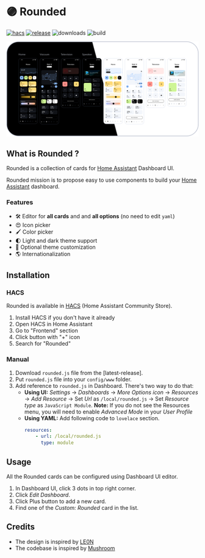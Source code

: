 # 🟣 Rounded

[![hacs][hacs-badge]][hacs-url]
[![release][release-badge]][release-url]
![downloads][downloads-badge]
![build][build-badge]

![Overview](./docs/preview.png)

## What is Rounded ?

Rounded is a collection of cards for [Home Assistant][home-assistant] Dashboard UI.

Rounded mission is to propose easy to use components to build your [Home Assistant][home-assistant] dashboard.

### Features

-   🛠 Editor for **all cards** and and **all options** (no need to edit `yaml`)
-   😍 Icon picker
-   🖌 Color picker
-   🌓 Light and dark theme support
-   🎨 Optional theme customization
-   🌎 Internationalization

## Installation

### HACS

Rounded is available in [HACS][hacs] (Home Assistant Community Store).

1. Install HACS if you don't have it already
2. Open HACS in Home Assistant
3. Go to "Frontend" section
4. Click button with "+" icon
5. Search for "Rounded"

### Manual

1. Download `rounded.js` file from the [latest-release].
2. Put `rounded.js` file into your `config/www` folder.
3. Add reference to `rounded.js` in Dashboard. There's two way to do that:
    - **Using UI:** _Settings_ → _Dashboards_ → _More Options icon_ → _Resources_ → _Add Resource_ → Set _Url_ as `/local/rounded.js` → Set _Resource type_ as `JavaScript Module`.
      **Note:** If you do not see the Resources menu, you will need to enable _Advanced Mode_ in your _User Profile_
    - **Using YAML:** Add following code to `lovelace` section.
        ```yaml
        resources:
            - url: /local/rounded.js
              type: module
        ```

## Usage

All the Rounded cards can be configured using Dashboard UI editor.

1. In Dashboard UI, click 3 dots in top right corner.
2. Click _Edit Dashboard_.
3. Click Plus button to add a new card.
4. Find one of the _Custom: Rounded_ card in the list.


## Credits

* The design is inspired by [LE0N][leon]
* The codebase is inspired by [Mushroom][mushroom]

<!-- Badges -->

[hacs-url]: https://github.com/hacs/integration
[hacs-badge]: https://img.shields.io/badge/hacs-default-orange.svg?style=flat-square
[release-badge]: https://img.shields.io/github/v/release/lovelace-rounded/ui?style=flat-square
[downloads-badge]: https://img.shields.io/github/downloads/lovelace-rounded/ui/total?style=flat-square
[build-badge]: https://img.shields.io/github/actions/workflow/status/lovelace-rounded/ui/build.yml?branch=main&style=flat-square

<!-- References -->

[home-assistant]: https://www.home-assistant.io/
[home-assitant-theme-docs]: https://www.home-assistant.io/integrations/frontend/#defining-themes
[hacs]: https://hacs.xyz
[mushroom]: https://ui-lovelace-minimalist.github.io/UI/
[leon]: https://community.home-assistant.io/t/rounded-dashboard-guide/543043/2
[release-url]: https://github.com/lovelace-rounded/ui/releases
[documentation-url]: https://lovelace-rounded.github.io